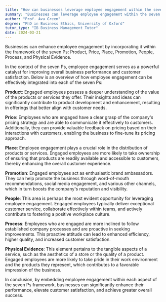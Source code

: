```yaml
---
title: "How can businesses leverage employee engagement within the seven Ps framework?"
summary: "Businesses can leverage employee engagement within the seven Ps framework by integrating it into each P: Product, Price, Place, Promotion, People, Process, and Physical Evidence."
author: "Prof. Ava Green"
degree: "PhD in Business Ethics, University of Oxford"
tutor_type: "IB Business Management Tutor"
date: 2024-03-21
---
```


Businesses can enhance employee engagement by incorporating it within the framework of the seven Ps: Product, Price, Place, Promotion, People, Process, and Physical Evidence.

In the context of the seven Ps, employee engagement serves as a powerful catalyst for improving overall business performance and customer satisfaction. Below is an overview of how employee engagement can be effectively integrated into each of the seven Ps:

**Product**: Engaged employees possess a deeper understanding of the value of the products or services they offer. Their insights and ideas can significantly contribute to product development and enhancement, resulting in offerings that better align with customer needs.

**Price**: Employees who are engaged have a clear grasp of the company's pricing strategy and are able to communicate it effectively to customers. Additionally, they can provide valuable feedback on pricing based on their interactions with customers, enabling the business to fine-tune its pricing approach.

**Place**: Employee engagement plays a crucial role in the distribution of products or services. Engaged employees are more likely to take ownership of ensuring that products are readily available and accessible to customers, thereby enhancing the overall customer experience.

**Promotion**: Engaged employees act as enthusiastic brand ambassadors. They can help promote the business through word-of-mouth recommendations, social media engagement, and various other channels, which in turn boosts the company's reputation and visibility.

**People**: This area is perhaps the most evident opportunity for leveraging employee engagement. Engaged employees typically deliver exceptional customer service, collaborate effectively within teams, and actively contribute to fostering a positive workplace culture.

**Process**: Employees who are engaged are more inclined to follow established company processes and are proactive in seeking improvements. This proactive attitude can lead to enhanced efficiency, higher quality, and increased customer satisfaction.

**Physical Evidence**: This element pertains to the tangible aspects of a service, such as the aesthetics of a store or the quality of a product. Engaged employees are more likely to take pride in their work environment and the products they represent, which contributes to a favorable impression of the business.

In conclusion, by embedding employee engagement within each aspect of the seven Ps framework, businesses can significantly enhance their performance, elevate customer satisfaction, and achieve greater overall success.
    